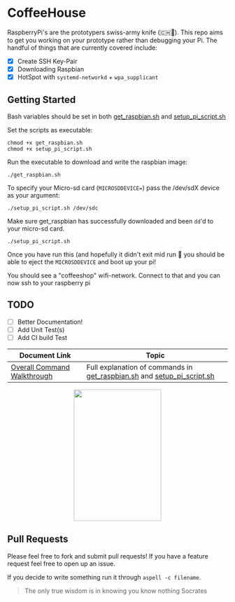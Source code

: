 # CoffeeHouse

RaspberryPi's are the prototypers swiss-army knife (:switzerland::knife:).  This repo aims to get you working on your prototype rather than debugging your Pi.  The handful of things that are currently covered include:
  
- [x] Create SSH Key-Pair
- [x] Downloading Raspbian
- [x] HotSpot with `systemd-networkd` + `wpa_supplicant`

## Getting Started

Bash variables should be set in both [get_raspbian.sh](get_raspbian.sh) and [setup_pi_script.sh](setup_pi_script.sh)

Set the scripts as executable:

    chmod +x get_raspbian.sh
    chmod +x setup_pi_script.sh

Run the executable to download and write the raspbian image:
    
    ./get_raspbian.sh

To specify your Micro-sd card (`MICROSDDEVICE=`) pass the /dev/sdX device as your argument:

    ./setup_pi_script.sh /dev/sdc

Make sure get_raspbian has successfully downloaded and been `dd`'d to your micro-sd card.

    ./setup_pi_script.sh


Once you have run this (and hopefully it didn't exit mid run :crossed_fingers: you should be able to eject the `MICROSDDEVICE` and boot up your pi!

You should see a "coffeeshop" wifi-network.  Connect to that and you can now ssh to your raspberry pi

## TODO

- [ ] Better Documentation!
- [ ] Add Unit Test(s)
- [ ] Add CI build Test

Document Link | Topic
--------------| -------
[Overall Command Walkthrough](walkthrough.md) | Full explanation of commands in [get_raspbian.sh](get_raspbian.sh) and [setup_pi_script.sh](setup_pi_script.sh)

<p align="center">
  <img width="200" height="300" src="https://www.vicarious.com/wp-content/uploads/2017/08/schema_imagination_faster-2.gif">
</p>

## Pull Requests
Please feel free to fork and submit pull requests!  If you have a feature request feel free to open up an issue.

If you decide to write something run it through `aspell -c filename`.  

> The only true wisdom is in knowing you know nothing
> Socrates
